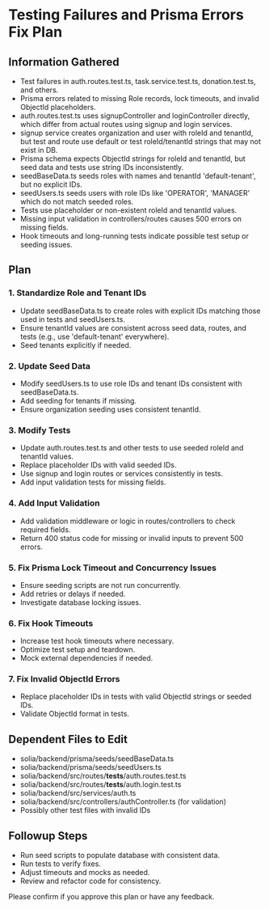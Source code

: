 # Testing Failures and Prisma Errors Fix Plan

## Information Gathered
- Test failures in auth.routes.test.ts, task.service.test.ts, donation.test.ts, and others.
- Prisma errors related to missing Role records, lock timeouts, and invalid ObjectId placeholders.
- auth.routes.test.ts uses signupController and loginController directly, which differ from actual routes using signup and login services.
- signup service creates organization and user with roleId and tenantId, but test and route use default or test roleId/tenantId strings that may not exist in DB.
- Prisma schema expects ObjectId strings for roleId and tenantId, but seed data and tests use string IDs inconsistently.
- seedBaseData.ts seeds roles with names and tenantId 'default-tenant', but no explicit IDs.
- seedUsers.ts seeds users with role IDs like 'OPERATOR', 'MANAGER' which do not match seeded roles.
- Tests use placeholder or non-existent roleId and tenantId values.
- Missing input validation in controllers/routes causes 500 errors on missing fields.
- Hook timeouts and long-running tests indicate possible test setup or seeding issues.

## Plan

### 1. Standardize Role and Tenant IDs
- Update seedBaseData.ts to create roles with explicit IDs matching those used in tests and seedUsers.ts.
- Ensure tenantId values are consistent across seed data, routes, and tests (e.g., use 'default-tenant' everywhere).
- Seed tenants explicitly if needed.

### 2. Update Seed Data
- Modify seedUsers.ts to use role IDs and tenant IDs consistent with seedBaseData.ts.
- Add seeding for tenants if missing.
- Ensure organization seeding uses consistent tenantId.

### 3. Modify Tests
- Update auth.routes.test.ts and other tests to use seeded roleId and tenantId values.
- Replace placeholder IDs with valid seeded IDs.
- Use signup and login routes or services consistently in tests.
- Add input validation tests for missing fields.

### 4. Add Input Validation
- Add validation middleware or logic in routes/controllers to check required fields.
- Return 400 status code for missing or invalid inputs to prevent 500 errors.

### 5. Fix Prisma Lock Timeout and Concurrency Issues
- Ensure seeding scripts are not run concurrently.
- Add retries or delays if needed.
- Investigate database locking issues.

### 6. Fix Hook Timeouts
- Increase test hook timeouts where necessary.
- Optimize test setup and teardown.
- Mock external dependencies if needed.

### 7. Fix Invalid ObjectId Errors
- Replace placeholder IDs in tests with valid ObjectId strings or seeded IDs.
- Validate ObjectId format in tests.

## Dependent Files to Edit
- solia/backend/prisma/seeds/seedBaseData.ts
- solia/backend/prisma/seeds/seedUsers.ts
- solia/backend/src/routes/__tests__/auth.routes.test.ts
- solia/backend/src/routes/__tests__/auth.login.test.ts
- solia/backend/src/services/auth.ts
- solia/backend/src/controllers/authController.ts (for validation)
- Possibly other test files with invalid IDs

## Followup Steps
- Run seed scripts to populate database with consistent data.
- Run tests to verify fixes.
- Adjust timeouts and mocks as needed.
- Review and refactor code for consistency.

Please confirm if you approve this plan or have any feedback.
